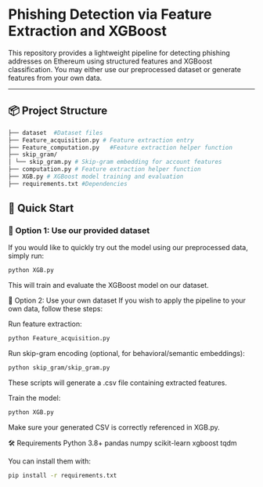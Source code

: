 # Phishing Detection via Feature Extraction and XGBoost

This repository provides a lightweight pipeline for detecting phishing addresses on Ethereum using structured features and XGBoost classification. You may either use our preprocessed dataset or generate features from your own data.

---

## 📦 Project Structure
```bash 
├── dataset  #Dataset files
├── Feature_acquisition.py # Feature extraction entry
├── Feature_computation.py   #Feature extraction helper function
├── skip_gram/
│ └── skip_gram.py # Skip-gram embedding for account features
├── computation.py # Feature extraction helper function
├── XGB.py # XGBoost model training and evaluation
├── requirements.txt #Dependencies
```
## 🚀 Quick Start

### 🔹 Option 1: Use our provided dataset

If you would like to quickly try out the model using our preprocessed data, simply run:

```bash
python XGB.py
```
This will train and evaluate the XGBoost model on our dataset.

🔹 Option 2: Use your own dataset
If you wish to apply the pipeline to your own data, follow these steps:

Run feature extraction:
```bash
python Feature_acquisition.py
```
Run skip-gram encoding (optional, for behavioral/semantic embeddings):
```bash
python skip_gram/skip_gram.py
```
These scripts will generate a .csv file containing extracted features.

Train the model:
```bash
python XGB.py
```
Make sure your generated CSV is correctly referenced in XGB.py.


🛠 Requirements
Python 3.8+
pandas
numpy
scikit-learn
xgboost
tqdm

You can install them with:
```bash
pip install -r requirements.txt
```
